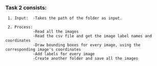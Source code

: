 ### Task 2 consists: 

	 1. Input:  -Takes the path of the folder as input.
   
	 2. Process: 
			    -Read all the images 
			    -Read the csv file and get the image label names and coordinates
			    -Draw bounding boxes for every image, using the corresponding image's coordinates 
			    -Add labels for every image
			    -Create another folder and save all the images  
